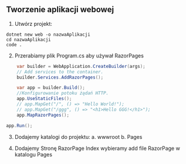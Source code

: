 ## Tworzenie aplikacji webowej
1. Utwórz projekt:
```console
dotnet new web -o nazwaAplikacji
cd nazwaAplikacji
code .
```

2. Przerabiamy plik Program.cs aby używał RazorPages
```cs
    var builder = WebApplication.CreateBuilder(args);
    // Add services to the container.
    builder.Services.AddRazorPages();

    var app = builder.Build();
    //Konfigurowanie potoku żądań HTTP.
    app.UseStaticFiles();
    // app.MapGet("/", () => "Hello World!");
    // app.MapGet("/ggg", () => "<h1>Hello GGG!</h1>");
    app.MapRazorPages();

app.Run();
```
3. Dodajemy katalogi do projektu:
a. wwwroot
b. Pages

4. Dodajemy Stronę RazorPage Index
 wybieramy add file RazorPage w katalogu Pages
